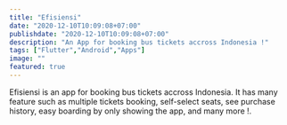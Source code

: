 ```yaml
---
title: "Efisiensi"
date: "2020-12-10T10:09:08+07:00"
publishdate: "2020-12-10T10:09:08+07:00"
description: "An App for booking bus tickets accross Indonesia !"
tags: ["Flutter","Android","Apps"]
image: ""
featured: true
---
```


Efisiensi is an app for booking bus tickets accross Indonesia. It has many feature such as multiple tickets booking, self-select seats, see purchase history, easy boarding by only showing the app, and many more !.
